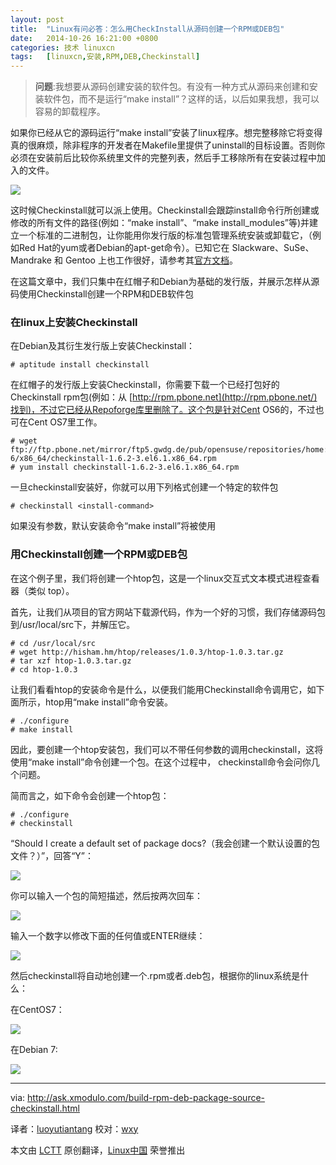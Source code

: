 ```yaml
---
layout: post
title:	"Linux有问必答：怎么用CheckInstall从源码创建一个RPM或DEB包"
date:	2014-10-26 16:21:00 +0800 
categories:	技术 linuxcn 
tags:	[linuxcn,安装,RPM,DEB,Checkinstall]
---
```




> 
> **问题**:我想要从源码创建安装的软件包。有没有一种方式从源码来创建和安装软件包，而不是运行“make install”？这样的话，以后如果我想，我可以容易的卸载程序。
> 
> 
> 


如果你已经从它的源码运行“make install”安装了linux程序。想完整移除它将变得真的很麻烦，除非程序的开发者在Makefile里提供了uninstall的目标设置。否则你必须在安装前后比较你系统里文件的完整列表，然后手工移除所有在安装过程中加入的文件。


![](/Asserts/Images//attachment/album/201410/25/232550irasb9x52nz73bss.jpg)


这时候Checkinstall就可以派上使用。Checkinstall会跟踪install命令行所创建或修改的所有文件的路径(例如：“make install”、“make install\_modules”等)并建立一个标准的二进制包，让你能用你发行版的标准包管理系统安装或卸载它，（例如Red Hat的yum或者Debian的apt-get命令）。已知它在 Slackware、SuSe、Mandrake 和 Gentoo 上也工作很好，请参考其[官方文档](http://checkinstall.izto.org/docs/README)。


在这篇文章中，我们只集中在红帽子和Debian为基础的发行版，并展示怎样从源码使用Checkinstall创建一个RPM和DEB软件包


### 在linux上安装Checkinstall


在Debian及其衍生发行版上安装Checkinstall：



```
# aptitude install checkinstall 

```

在红帽子的发行版上安装Checkinstall，你需要下载一个已经打包好的Checkinstall rpm包(例如：从 [http://rpm.pbone.net](http://rpm.pbone.net/)找到)，不过它已经从Repoforge库里删除了。这个包是针对Cent OS6的，不过也可在Cent OS7里工作。



```
# wget ftp://ftp.pbone.net/mirror/ftp5.gwdg.de/pub/opensuse/repositories/home:/ikoinoba/CentOS_CentOS-6/x86_64/checkinstall-1.6.2-3.el6.1.x86_64.rpm
# yum install checkinstall-1.6.2-3.el6.1.x86_64.rpm 

```

一旦checkinstall安装好，你就可以用下列格式创建一个特定的软件包



```
# checkinstall <install-command> 

```

如果没有参数，默认安装命令“make install”将被使用


### 用Checkinstall创建一个RPM或DEB包


在这个例子里，我们将创建一个htop包，这是一个linux交互式文本模式进程查看器（类似 top）。


首先，让我们从项目的官方网站下载源代码，作为一个好的习惯，我们存储源码包到/usr/local/src下，并解压它。



```
# cd /usr/local/src
# wget http://hisham.hm/htop/releases/1.0.3/htop-1.0.3.tar.gz
# tar xzf htop-1.0.3.tar.gz
# cd htop-1.0.3 

```

让我们看看htop的安装命令是什么，以便我们能用Checkinstall命令调用它，如下面所示，htop用“make install”命令安装。



```
# ./configure
# make install 

```

因此，要创建一个htop安装包，我们可以不带任何参数的调用checkinstall，这将使用“make install”命令创建一个包。在这个过程中， checkinstall命令会问你几个问题。


简而言之，如下命令会创建一个htop包：



```
# ./configure
# checkinstall 

```

“Should I create a default set of package docs?（我会创建一个默认设置的包文件？）”，回答“Y”：


![](/Asserts/Images//attachment/album/201410/25/232525epnig9ctgfzy2z7p.jpg)


你可以输入一个包的简短描述，然后按两次回车：


![](/Asserts/Images//attachment/album/201410/25/232554jthuncxtkg55szdx.jpg)


输入一个数字以修改下面的任何值或ENTER继续：


![](/Asserts/Images//attachment/album/201410/25/232557pf7cq21wumknm111.jpg)


然后checkinstall将自动地创建一个.rpm或者.deb包，根据你的linux系统是什么：


在CentOS7：


![](/Asserts/Images//attachment/album/201410/25/232559eaqapl6p6uhlnlfl.jpg)


在Debian 7:


![](/Asserts/Images//attachment/album/201410/25/232602fnuhpzpu7urzkzv1.jpg)




---


via: <http://ask.xmodulo.com/build-rpm-deb-package-source-checkinstall.html>


译者：[luoyutiantang](https://github.com/luoyutiantang) 校对：[wxy](https://github.com/wxy)


本文由 [LCTT](https://github.com/LCTT/TranslateProject) 原创翻译，[Linux中国](http://linux.cn/) 荣誉推出
